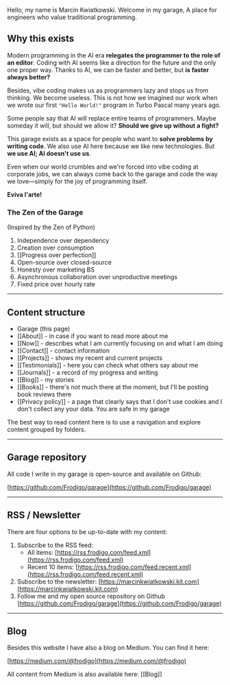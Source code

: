 Hello, my name is Marcin Kwiatkowski. Welcome in my garage, A place for engineers who value traditional programming.

## Why this exists

Modern programming in the AI ​​era **relegates the programmer to the role of an editor**. Coding with AI seems like a direction for the future and the only one proper way. Thanks to AI, we can be faster and better, but **is faster always better?**

Besides, vibe coding makes us as programmers lazy and stops us from thinking. We become useless. This is not how we imagined our work when we wrote our first `"Hello World!"` program in Turbo Pascal many years ago.

Some people say that AI will replace entire teams of programmers. Maybe someday it will, but should we allow it? **Should we give up without a fight?**

This garage exists as a space for people who want to **solve problems by writing code**. We also use AI here because we like new technologies. But **we use AI; AI doesn't use us**.

Even when our world crumbles and we're forced into vibe coding at corporate jobs, we can always come back to the garage and code the way we love—simply for the joy of programming itself.

**Eviva l'arte!**

### The Zen of the Garage
(Inspired by the Zen of Python)

1. Independence over dependency
2. Creation over consumption
3. [[Progress over perfection]]
4. Open-source over closed-source
5. Honesty over marketing BS
6. Asynchronous collaboration over unproductive meetings
7. Fixed price over hourly rate

---

## Content structure

- Garage (this page)
- [[About]] - in case if you want to read more about me
- [[Now]] - describes what I am currently focusing on and what I am doing
- [[Contact]] - contact information
- [[Projects]] - shows my recent and current projects
- [[Testimonials]] - here you can check what others say about me
- [[Journals]] - a record of my progress and writing
- [[Blog]] - my stories
- [[Books]] - there's not much there at the moment, but I'll be posting book reviews there
- [[Privacy policy]] - a page that clearly says that I don't use cookies and I don't collect any your data. You are safe in my garage

The best way to read content here is to use a navigation and explore content grouped by folders.

---

## Garage repository

All code I write in my garage is open-source and available on Github:

[https://github.com/Frodigo/garage](https://github.com/Frodigo/garage)

---
## RSS / Newsletter

There are four options to be up-to-date with my content:

1. Subscribe to the RSS feed:
   - All items: [https://rss.frodigo.com/feed.xml](https://rss.frodigo.com/feed.xml)
   - Recent 10 items: [https://rss.frodigo.com/feed.recent.xml](https://rss.frodigo.com/feed.recent.xml)
2. Subscribe to the newsletter: [https://marcinkwiatkowski.kit.com](https://marcinkwiatkowski.kit.com)
3. Follow me and my open source repository on Github [https://github.com/Frodigo/garage](https://github.com/Frodigo/garage)

---

## Blog

Besides this website I have also a blog on Medium. You can find it here:

[https://medium.com/@frodigo](https://medium.com/@frodigo)

All content from Medium is also available here: [[Blog]]

